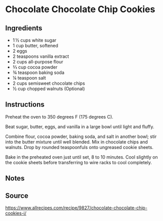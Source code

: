 # Chocolate Chocolate Chip Cookies

## Ingredients
+ 1 ½ cups white sugar
+ 1 cup butter, softened
+ 2 eggs
+ 2 teaspoons vanilla extract
+ 2 cups all-purpose flour
+ ⅔ cup cocoa powder
+ ¾ teaspoon baking soda
+ ¼ teaspoon salt
+ 2 cups semisweet chocolate chips
+ ½ cup chopped walnuts (Optional) 

## Instructions
Preheat the oven to 350 degrees F (175 degrees C).

Beat sugar, butter, eggs, and vanilla in a large bowl until light and fluffy.

Combine flour, cocoa powder, baking soda, and salt in another bowl; stir into the butter mixture until well blended. Mix in chocolate chips and walnuts. Drop by rounded teaspoonfuls onto ungreased cookie sheets.

Bake in the preheated oven just until set, 8 to 10 minutes. Cool slightly on the cookie sheets before transferring to wire racks to cool completely.


## Notes

## Source
https://www.allrecipes.com/recipe/9827/chocolate-chocolate-chip-cookies-i/

